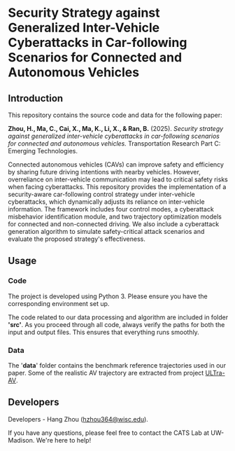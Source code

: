 # Security Strategy against Generalized Inter-Vehicle Cyberattacks in Car-following Scenarios for Connected and Autonomous Vehicles

## Introduction

This repository contains the source code and data for the following paper:

**Zhou, H., Ma, C., Cai, X., Ma, K., Li, X., \& Ran, B.** (2025). *Security strategy against generalized inter-vehicle cyberattacks in car-following scenarios for connected and autonomous vehicles.* Transportation Research Part C: Emerging Technologies.

Connected autonomous vehicles (CAVs) can improve safety and efficiency by sharing future driving intentions with nearby vehicles. However, overreliance on inter-vehicle communication may lead to critical safety risks when facing cyberattacks. This repository provides the implementation of a security-aware car-following control strategy under inter-vehicle cyberattacks, which dynamically adjusts its reliance on inter-vehicle information. The framework includes four control modes, a cyberattack misbehavior identification module, and two trajectory optimization models for connected and non-connected driving. We also include a cyberattack generation algorithm to simulate safety-critical attack scenarios and evaluate the proposed strategy's effectiveness.

## Usage

### Code

The project is developed using Python 3. Please ensure you have the corresponding environment set up.

The code related to our data processing and algorithm are included in folder **'src'**. As you proceed through all code, always verify the paths for both the input and output files. This ensures that everything runs smoothly.

### Data

The '**data**' folder contains the benchmark reference trajectories used in our paper. Some of the realistic AV trajectory are extracted from project [ULTra-AV](https://github.com/CATS-Lab/Filed-Experiment-Data-ULTra-AV).

## Developers

Developers - Hang Zhou (hzhou364@wisc.edu).

If you have any questions, please feel free to contact the CATS Lab at UW-Madison. We're here to help!
